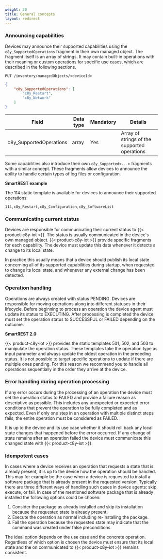 ```yaml
---
weight: 20
title: General concepts
layout: redirect
---
```


### Announcing capabilities

Devices may announce their supported capabilities using the ```c8y_SupportedOperations``` fragment in their own managed object. The fragment itself is an array of strings. It may contain built-in operations with their meaning or custom operations for specific use cases, which are described in the following sections.

```http
PUT /inventory/managedObjects/<deviceId>
```
```json
{
    "c8y_SupportedOperations": [
        "c8y_Restart",
        "c8y_Network"
    ]
}
```

|Field|Data type|Mandatory|Details|
|----|----|----|----|
|c8y_SupportedOperations|array|Yes|Array of strings of the supported operations|

Some capabilities also introduce their own ```c8y_Supported<...>``` fragments with a similar concept. These fragments allow devices to announce the ability to handle certain types of log files or configuration.

**SmartREST example**

The 114 static template is available for devices to announce their supported operations:

`114,c8y_Restart,c8y_Configuration,c8y_SoftwareList`


### Communicating current status

Devices are responsible for communicating their current status to {{< product-c8y-iot >}}. The status is usually communicated in the device's own managed object. {{< product-c8y-iot >}} provide specific fragments for each capability. The device must update this data whenever it detects a change to its local state.

In practice this usually means that a device should publish its local state concerning all of its supported capabilities during startup, when requested to change its local state, and whenever any external change has been detected.

### Operation handling

Operations are always created with status PENDING. Devices are responsible for moving operations along into different statuses in their lifecycle. Before beginning to process an operation the device agent must update its status to EXECUTING. After processing is completed the device must set the operation status to SUCCESSFUL or FAILED depending on the outcome.

**SmartREST 2.0**

{{< product-c8y-iot >}} provides the static templates 501, 502, and 503 to manipulate the operation status. These templates take the operation type as input parameter and always update the oldest operation in the preceding status. It is not possible to target specific operations to update if there are multiple ones pending. For this reason we recommend you to handle all operations sequentially in the order they arrive at the device.

### Error handling during operation processing

If any error occurs during the processing of an operation the device must set the operation status to FAILED and provide a failure reason as descriptive as possible. This includes any unexpected or expected error conditions that prevent the operation to be fully completed and as expected. Even if only one step in an operation with multiple distinct steps fails, the entire operation must be considered as FAILED.

It is up to the device and its use case whether it should roll back any local state changes that happened before the error occurred. If any change of state remains after an operation failed the device must communicate this changed state with {{< product-c8y-iot >}}.

### Idempotent cases

In cases where a device receives an operation that requests a state that is already present, it is up to the device how the operation should be handled. This may for example be the case when a device is requested to install a software package that is already present in the requested version. Typically there are three different ways of handling such cases in device agents: skip, execute, or fail. In case of the mentioned software package that is already installed the following options could be chosen:

1. Consider the package as already installed and skip its installation because the requested state is already present.
2. Execute the operation as normal including re-installing the package.
3. Fail the operation because the requested state may indicate that the command was created under false preconditions.

The ideal option depends on the use case and the concrete operation. Regardless of which option is chosen the device must ensure that its local state and the on communicated to {{< product-c8y-iot >}} remains consistent.
